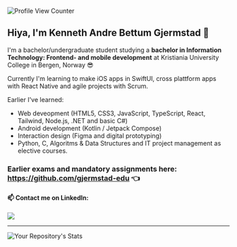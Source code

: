![Profile View Counter](https://komarev.com/ghpvc/?username=gjermstad)
## Hiya, I'm Kenneth Andre Bettum Gjermstad 👋

I'm a bachelor/undergraduate student studying a **bachelor in Information Technology: Frontend- and mobile development** at Kristiania University College in Bergen, Norway 😎

Currently I'm learning to make iOS apps in SwiftUI, cross plattform apps with React Native and agile projects with Scrum.

Earlier I've learned:
- Web deveopment (HTML5, CSS3, JavaScript, TypeScript, React, Tailwind, Node.js, .NET and basic C#)
- Android development (Kotlin / Jetpack Compose)
- Interaction design (Figma and digital prototyping)
- Python, C, Algoritms & Data Structures and IT project management as elective courses.

### Earlier exams and mandatory assignments here: https://github.com/gjermstad-edu 👈



#### 📫 Contact me on LinkedIn:
[<img src="https://img.shields.io/badge/LinkedIn-0077B5?style=for-the-badge&logo=linkedin&logoColor=white" />](https://www.linkedin.com/in/kennethbettumgjermstad/)

---

![Your Repository's Stats](https://github-readme-stats.vercel.app/api?username=gjermstad&show_icons=true)

<!--
**Gjermstad/Gjermstad** is a ✨ _special_ ✨ repository because its `README.md` (this file) appears on your GitHub profile.

Here are some ideas to get you started:

- 🔭 I’m currently working on ...
- 🌱 I’m currently learning ...
- 👯 I’m looking to collaborate on ...
- 🤔 I’m looking for help with ...
- 💬 Ask me about ...
- 📫 How to reach me: ...
- 😄 Pronouns: ...
- ⚡ Fun fact: ...
-->

